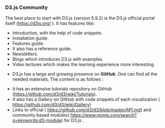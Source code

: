 
### D3.js Community

The best place to start with D3.js (version 5.9.2) is the D3.js official portal itself (https://d3js.org/ ). It has features like:
* Introduction, with the help of code snippets.
* Installation guide.
* Features guide.
* It also has a reference guide.
* Newsletters.
* Blogs which introduces D3.js with examples.
* Video lectures which makes the learning experience more interesting.
+ D3.js has a large and growing presence on **GitHub** .One can find all the needed materials. The content is as follows :
* It has an extensive tutorials repository on GitHub (https://github.com/d3/d3/wiki/Tutorials).
* It also has a Gallery on GitHub with code snippets of each visualization                                                 ( https://github.com/d3/d3/wiki/Gallery)
* Links to official ( https://github.com/d3/d3/blob/master/API.md) and community based modules( https://www.npmjs.com/search?q=keywords:d3-module) for D3.js .
